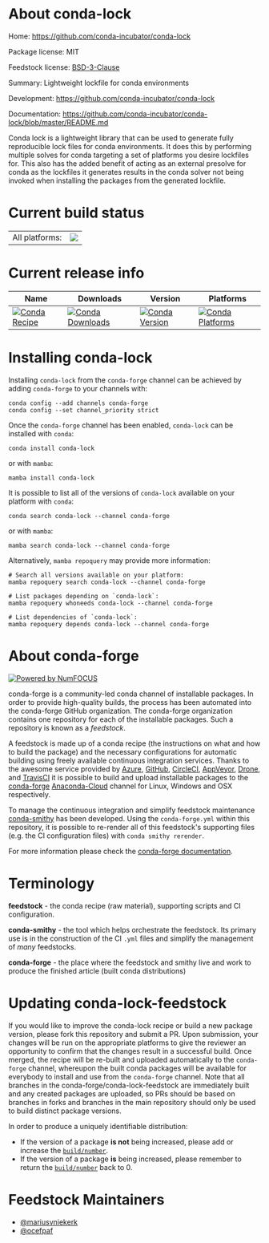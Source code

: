 About conda-lock
================

Home: https://github.com/conda-incubator/conda-lock

Package license: MIT

Feedstock license: [BSD-3-Clause](https://github.com/conda-forge/conda-lock-feedstock/blob/main/LICENSE.txt)

Summary: Lightweight lockfile for conda environments

Development: https://github.com/conda-incubator/conda-lock

Documentation: https://github.com/conda-incubator/conda-lock/blob/master/README.md

Conda lock is a lightweight library that can be used to generate fully
reproducible lock files for conda environments.
It does this by performing multiple solves for conda targeting a set of
platforms you desire lockfiles for.
This also has the added benefit of acting as an external presolve for conda
as the lockfiles it generates results in the conda solver not being invoked
when installing the packages from the generated lockfile.


Current build status
====================


<table><tr><td>All platforms:</td>
    <td>
      <a href="https://dev.azure.com/conda-forge/feedstock-builds/_build/latest?definitionId=9912&branchName=main">
        <img src="https://dev.azure.com/conda-forge/feedstock-builds/_apis/build/status/conda-lock-feedstock?branchName=main">
      </a>
    </td>
  </tr>
</table>

Current release info
====================

| Name | Downloads | Version | Platforms |
| --- | --- | --- | --- |
| [![Conda Recipe](https://img.shields.io/badge/recipe-conda--lock-green.svg)](https://anaconda.org/conda-forge/conda-lock) | [![Conda Downloads](https://img.shields.io/conda/dn/conda-forge/conda-lock.svg)](https://anaconda.org/conda-forge/conda-lock) | [![Conda Version](https://img.shields.io/conda/vn/conda-forge/conda-lock.svg)](https://anaconda.org/conda-forge/conda-lock) | [![Conda Platforms](https://img.shields.io/conda/pn/conda-forge/conda-lock.svg)](https://anaconda.org/conda-forge/conda-lock) |

Installing conda-lock
=====================

Installing `conda-lock` from the `conda-forge` channel can be achieved by adding `conda-forge` to your channels with:

```
conda config --add channels conda-forge
conda config --set channel_priority strict
```

Once the `conda-forge` channel has been enabled, `conda-lock` can be installed with `conda`:

```
conda install conda-lock
```

or with `mamba`:

```
mamba install conda-lock
```

It is possible to list all of the versions of `conda-lock` available on your platform with `conda`:

```
conda search conda-lock --channel conda-forge
```

or with `mamba`:

```
mamba search conda-lock --channel conda-forge
```

Alternatively, `mamba repoquery` may provide more information:

```
# Search all versions available on your platform:
mamba repoquery search conda-lock --channel conda-forge

# List packages depending on `conda-lock`:
mamba repoquery whoneeds conda-lock --channel conda-forge

# List dependencies of `conda-lock`:
mamba repoquery depends conda-lock --channel conda-forge
```


About conda-forge
=================

[![Powered by
NumFOCUS](https://img.shields.io/badge/powered%20by-NumFOCUS-orange.svg?style=flat&colorA=E1523D&colorB=007D8A)](https://numfocus.org)

conda-forge is a community-led conda channel of installable packages.
In order to provide high-quality builds, the process has been automated into the
conda-forge GitHub organization. The conda-forge organization contains one repository
for each of the installable packages. Such a repository is known as a *feedstock*.

A feedstock is made up of a conda recipe (the instructions on what and how to build
the package) and the necessary configurations for automatic building using freely
available continuous integration services. Thanks to the awesome service provided by
[Azure](https://azure.microsoft.com/en-us/services/devops/), [GitHub](https://github.com/),
[CircleCI](https://circleci.com/), [AppVeyor](https://www.appveyor.com/),
[Drone](https://cloud.drone.io/welcome), and [TravisCI](https://travis-ci.com/)
it is possible to build and upload installable packages to the
[conda-forge](https://anaconda.org/conda-forge) [Anaconda-Cloud](https://anaconda.org/)
channel for Linux, Windows and OSX respectively.

To manage the continuous integration and simplify feedstock maintenance
[conda-smithy](https://github.com/conda-forge/conda-smithy) has been developed.
Using the ``conda-forge.yml`` within this repository, it is possible to re-render all of
this feedstock's supporting files (e.g. the CI configuration files) with ``conda smithy rerender``.

For more information please check the [conda-forge documentation](https://conda-forge.org/docs/).

Terminology
===========

**feedstock** - the conda recipe (raw material), supporting scripts and CI configuration.

**conda-smithy** - the tool which helps orchestrate the feedstock.
                   Its primary use is in the construction of the CI ``.yml`` files
                   and simplify the management of *many* feedstocks.

**conda-forge** - the place where the feedstock and smithy live and work to
                  produce the finished article (built conda distributions)


Updating conda-lock-feedstock
=============================

If you would like to improve the conda-lock recipe or build a new
package version, please fork this repository and submit a PR. Upon submission,
your changes will be run on the appropriate platforms to give the reviewer an
opportunity to confirm that the changes result in a successful build. Once
merged, the recipe will be re-built and uploaded automatically to the
`conda-forge` channel, whereupon the built conda packages will be available for
everybody to install and use from the `conda-forge` channel.
Note that all branches in the conda-forge/conda-lock-feedstock are
immediately built and any created packages are uploaded, so PRs should be based
on branches in forks and branches in the main repository should only be used to
build distinct package versions.

In order to produce a uniquely identifiable distribution:
 * If the version of a package **is not** being increased, please add or increase
   the [``build/number``](https://docs.conda.io/projects/conda-build/en/latest/resources/define-metadata.html#build-number-and-string).
 * If the version of a package **is** being increased, please remember to return
   the [``build/number``](https://docs.conda.io/projects/conda-build/en/latest/resources/define-metadata.html#build-number-and-string)
   back to 0.

Feedstock Maintainers
=====================

* [@mariusvniekerk](https://github.com/mariusvniekerk/)
* [@ocefpaf](https://github.com/ocefpaf/)


